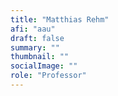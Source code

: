 ```yaml
---
title: "Matthias Rehm"
afi: "aau"
draft: false
summary: ""
thumbnail: ""
socialImage: ""
role: "Professor"
---
```



